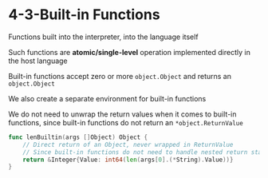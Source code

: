 # 4-3-Built-in Functions

Functions built into the interpreter, into the language itself

Such functions are **atomic/single-level** operation implemented directly in the host language

Built-in functions accept zero or more `object.Object` and returns an `object.Object`

We also create a separate environment for built-in functions

We do not need to unwrap the return values when it comes to built-in functions, since built-in functions do not return an `*object.ReturnValue`

```go
func lenBuiltin(args []Object) Object {
    // Direct return of an Object, never wrapped in ReturnValue
    // Since built-in functions do not need to handle nested return statemenets
    return &Integer{Value: int64(len(args[0].(*String).Value))}
}

```
